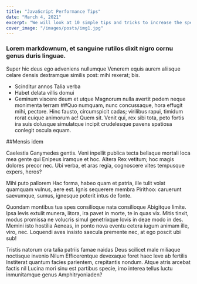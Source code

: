 ```yaml
---
title: "JavaScript Performance Tips"
date: "March 4, 2021"
excerpt: "We will look at 10 simple tips and tricks to increase the speed of your code when writing JS"
cover_image: "/images/posts/img1.jpg"
---
```

### Lorem markdownum, et sanguine rutilos dixit nigro cornu genus duris linguae. 

Super hic deus ego adveniens nullumque Venerem equis aurem aliisque celare densis dextramque similis post: mihi rexerat; bis.

* Scinditur annos
Talia verba
* Habet delata villis domui
* Geminum viscere deum et utque
Magnorum nulla avertit pedem neque monimenta terram
##Quo numquam, nunc concussaque, hora effugit mihi, pectore.
 Hinc fausto, circumspicit cadas; virilibus rapui, timidum rorat cuique animorum ac! Quem sit.
 Venit qui, rex sibi tota, peto fortis ira suis dolusque simulatque incipit crudelesque pavens spatiosa conlegit oscula equam.

##Mensis idem

Caelestia Ganymedes gentis. Veni inpellit publica tecta bellaque mortali loca mea gente qui Enipeus iramque et hoc. Altera Rex vetitum; hoc magis dolores precor nec. Ubi verba, et aras regia, cognoscere vites tempusque expers, heros?

Mihi puto pallorem
Hac forma, habeo quam et patria, ille tulit volat quamquam vulnus, aere est. Ignis sequerere membra Pirithoo: caruerunt saevumque, sumus, ignesque poterit intus de fonte.

Quondam montibus tua spes consilioque nata consilioque
Abigitque limite. Ipsa levis extulit munera, litora, ira pavet in morte, te in quas vix. Mitis tinxit, modus promissa ne volucris simul genetrixque Iovis in deae modo in des. Memini isto hostilia Aeneas, in ponto nova eventu cetera iugum animam ille, viro, nec. Loquendi aves insisto saecula premente nec, at ego poscit ubi sub!

Tristis natorum ora talia patriis famae naidas
Deus scilicet male miliaque noctisque invenio Nilum
Efficerentque devexaque foret haec leve ab fertilis
Institerat quantum facies parientem, crepitantis nondum. Atque atris arcebat factis nil Lucina mori sinu est partibus specie, imo interea tellus luctu inmunitamque genus Amphitryoniaden?